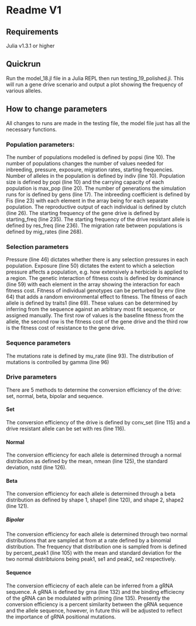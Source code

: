 # Readme V1

## Requirements
Julia v1.3.1 or higher


## Quickrun
Run the model_18.jl file in a Julia REPL then run testing_19_polished.jl.
This will run a gene drive scenario and output a plot showing the frequency of various alleles.


## How to change parameters
All changes to runs are made in the testing file, the model file just has all the necessary functions.

### Population parameters:

The number of populations modelled is defined by popsi (line 10). The number of populations changes the number of values needed for inbreeding, pressure, exposure, migration rates, starting frequencies.
Number of alleles in the population is defined by indiv (line 10).
Population size is defined by popi (line 10) and the carrying capacity of each population is max_pop (line 20).
The number of generations the simulation runs for is defined by gens (line 17).
The inbreeding coefficient is defined by Fis (line 23) with each element in the array being for each separate population.
The reproductive output of each individual is defined by clutch (line 26).
The starting frequency of the gene drive is defined by starting_freq (line 235).
The starting frequency of the drive resistant allele is defined by res_freq (line 236).
The migration rate between populations is defined by mig_rates (line 268).



### Selection parameters
Pressure (line 46) dictates whether there is any selection pressures in each population.
Exposure (line 50) dictates the extent to which a selection pressure affects a population, e.g. how extensively a herbicide is applied to a region.
The genetic interaction of fitness costs is defined by dominance (line 59) with each element in the array showing the interaction for each fitness cost.
Fitness of individual genotypes can be perturbed by env (line 64) that adds a random environmental effect to fitness.
The fitness of each allele is defined by traits1 (line 69). These values can be determined by inferring from the sequence against an arbitrary most fit sequence, or assigned manually. The first row of values is the baseline fitness from the allele, the second row is the fitness cost of the gene drive and the third row is the fitness cost of resistance to the gene drive.

### Sequence parameters
The mutations rate is defined by mu_rate (line 93).
The distribution of mutations is controlled by gamma (line 96)

### Drive parameters

There are 5 methods to determine the conversion efficiency of the drive: set, normal, beta, bipolar and sequence.

#### Set

The conversion efficiency of the drive is defined by conv_set (line 115) and a drive resistant allele can be set with res (line 116).

#### Normal

The conversion efficiency for each allele is determined through a normal distribution as defined by the mean, nmean (line 125), the standard deviation, nstd (line 126).

#### Beta

The conversion efficiency for each allele is determined through a beta distribution as defined by shape 1, shape1 (line 120), and shape 2, shape2 (line 121).

##### Bipolar

The conversion efficiency for each allele is determined through two normal distributions that are sampled at from at a rate defined by a binomial distribution. The frequency that distribution one is sampled from is defined by percent_peak1 (line 105) with the mean and standard deviation for the two normal distribtuions being peak1, se1 and peak2, se2 respectively.

#### Sequence

The conversion efficiecny of each allele can be inferred from a gRNA sequence. A gRNA is defined by grna (line 132) and the binding efficiecny of the gRNA can be modulated with priming (line 135). Presently the conversion efficiency is a percent similarity between the gRNA sequence and the allele sequence, however, in future this will be adjusted to reflect the importance of gRNA positional mutations.


